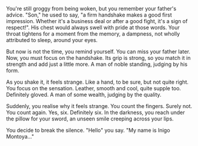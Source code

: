 You're still groggy from being woken, but you remember your father's advice. "Son," he used to say, "a firm handshake makes a good first impression. Whether it's a business deal or after a good fight, it's a sign of respect!". His chest would always swell with pride at those words. Your throat tightens for a moment from the memory, a dampness, not wholly attributed to sleep, around your eyes.

But now is not the time, you remind yourself. You can miss your father later. Now, you must focus on the handshake. Its grip is strong, so you match it in strength and add just a little more. A man of noble standing, judging by his form.

As you shake it, it feels strange. Like a hand, to be sure, but not quite right. You focus on the sensation. Leather, smooth and cool, quite supple too. Definitely gloved. A man of some wealth, judging by the quality.

Suddenly, you realise why it feels strange. You count the fingers. Surely not. You count again. Yes, six. Definitely six. In the darkness, you reach under the pillow for your sword, an unseen smile creeping across your lips.

You decide to break the silence. "Hello" you say. "My name is Inigo Montoya..."